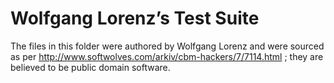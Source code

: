# Wolfgang Lorenz’s Test Suite

The files in this folder were authored by Wolfgang Lorenz and were sourced as per http://www.softwolves.com/arkiv/cbm-hackers/7/7114.html ; they are believed to be public domain software.